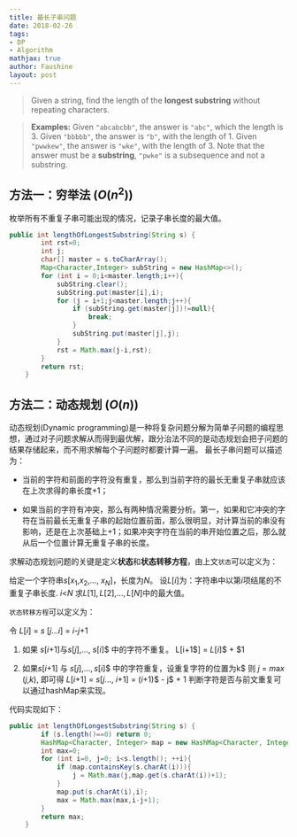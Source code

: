 ```yaml
---
title: 最长子串问题
date: 2018-02-26 
tags: 
- DP
- Algorithm
mathjax: true
author: Faushine
layout: post
---
```


> Given a string, find the length of the **longest substring** without repeating characters. 

> **Examples:**
Given ``"abcabcbb"``, the answer is ``"abc"``, which the length is 3.
Given ``"bbbbb"``, the answer is ``"b"``, with the length of 1.
Given ``"pwwkew"``, the answer is ``"wke"``, with the length of 3. Note that the answer must be a **substring**, ``"pwke"`` is a subsequence and not a substring.


## 方法一：穷举法  ($O$($n^2$)$)$
枚举所有不重复子串可能出现的情况，记录子串长度的最大值。
```java
public int lengthOfLongestSubstring(String s) {
        int rst=0;
        int j;
        char[] master = s.toCharArray();
        Map<Character,Integer> subString = new HashMap<>();
        for (int i = 0;i<master.length;i++){
            subString.clear();
            subString.put(master[i],i);
            for (j = i+1;j<master.length;j++){
                if (subString.get(master[j])!=null){
                    break;
                }
                subString.put(master[j],j);
            }
            rst = Math.max(j-i,rst);
        }
        return rst;
    }
```
## 方法二：动态规划  ($O$($n$)$)$
动态规划(Dynamic programming)是一种将复杂问题分解为简单子问题的编程思想，通过对子问题求解从而得到最优解，跟分治法不同的是动态规划会把子问题的结果存储起来，而不用求解每个子问题时都要计算一遍。
最长子串问题可以描述为：

 - 当前的字符和前面的字符没有重复，那么到当前字符的最长无重复子串就应该在上次求得的串长度+1；
 
 - 如果当前的字符有冲突，那么有两种情况需要分析。第一，如果和它冲突的字符在当前最长无重复子串的起始位置前面，那么很明显，对计算当前的串没有影响，还是在上次基础上+1；如果冲突字符在当前的串开始位置之后，那么就从后一个位置计算无重复子串的长度。



求解动态规划问题的关键是定义**状态**和**状态转移方程**，由上文``状态``可以定义为：


给定一个字符串$s$[$x_1$,$x_2$,$...$, $x_N$]，长度为$N$。
设$L$[$i$]为：字符串中以第$i$项结尾的不重复子串长度. $i$<$N$
求$L$[$1$]$,L[2$]$,$...$,L$[$N$]中的最大值。

``状态转移方程``可以定义为：

令 $L$[$i$] $=$ $s$ [$j$...$i$] $=$ $i$-$j$+$1$

 1. 如果 $s$[$i$+$1$]与$s$[$j$]$,$...$,$ $s$[$i$]$ 中的字符不重复。
L$[$i$+$1$] $=$ $L$[$i$]$ + $1

 2. 如果$s$[$i$+$1$] 与 $s$[$j$]$,$...$, s$[$i$]$ 中的字符重复，设重复字符的位置为k$
则 $j$ $=$ $m$a$x$ ($j$,$k$), 即可得 $L$[$i$+$1$] $=$  $s$[$j$...$,$ $i$+$1$] $=$ ($i$+$1$)$ - j$ $+$ $1$
判断字符是否与前文重复可以通过hashMap来实现。

代码实现如下：
```java
public int lengthOfLongestSubstring(String s) {
        if (s.length()==0) return 0;
        HashMap<Character, Integer> map = new HashMap<Character, Integer>();
        int max=0;
        for (int i=0, j=0; i<s.length(); ++i){
            if (map.containsKey(s.charAt(i))){
                j = Math.max(j,map.get(s.charAt(i))+1);
            }
            map.put(s.charAt(i),i);
            max = Math.max(max,i-j+1);
        }
        return max;
    }
```




